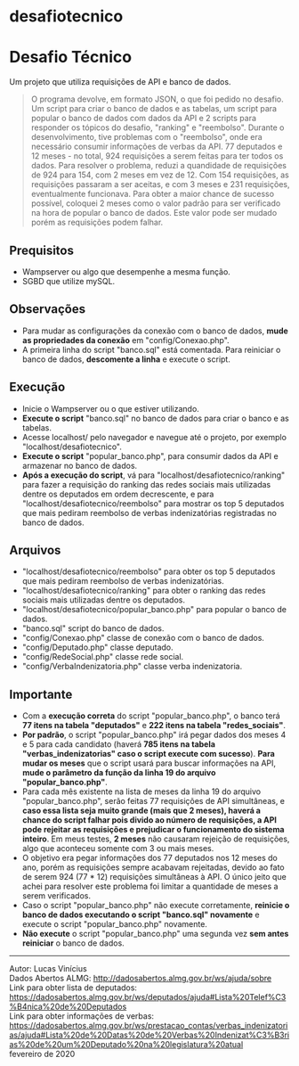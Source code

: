 # desafiotecnico

<h1>Desafio Técnico</h1>

Um projeto que utiliza requisições de API e banco de dados.<br>
> O programa devolve, em formato JSON, o que foi pedido no desafio. Um script para criar o banco de dados e as tabelas, um script para popular o banco de dados com dados da API e 2 scripts para responder os tópicos do desafio, "ranking" e "reembolso". Durante o desenvolvimento, tive problemas com o "reembolso", onde era necessário consumir informações de verbas da API. 77 deputados e 12 meses - no total, 924 requisições a serem feitas para ter todos os dados. Para resolver o problema, reduzi a quandidade de requisições de 924 para 154, com 2 meses em vez de 12. Com 154 requisições, as requisições passaram a ser aceitas, e com 3 meses e 231 requisições, eventualmente funcionava. Para obter a maior chance de sucesso possível, coloquei 2 meses como o valor padrão para ser verificado na hora de popular o banco de dados. Este valor pode ser mudado porém as requisições podem falhar.

<h2>Prequisitos</h2>

<ul>
<li>Wampserver ou algo que desempenhe a mesma função.</li>
<li>SGBD que utilize mySQL.</li>
</ul>

<h2>Observações</h2>

<ul>
<li>Para mudar as configurações da conexão com o banco de dados, <b>mude as propriedades da conexão</b> em "config/Conexao.php".</li>
<li>A primeira linha do script "banco.sql" está comentada. Para reiniciar o banco de dados, <b>descomente a linha</b> e execute
o script.</li>
</ul>

<h2>Execução</h2>

<ul>
<li>Inicie o Wampserver ou o que estiver utilizando.</li>
<li><b>Execute o script</b> "banco.sql" no banco de dados para criar o banco e as tabelas.</li>
<li>Acesse localhost/ pelo navegador e navegue até o projeto, por exemplo "localhost/desafiotecnico".</li>
<li><b>Execute o script</b> "popular_banco.php", para consumir dados da API e armazenar no banco de dados.</li>
<li><b>Após a execução do script</b>, vá para "localhost/desafiotecnico/ranking" para fazer a requisição do ranking das redes
sociais mais utilizadas dentre os deputados em ordem decrescente, e para "localhost/desafiotecnico/reembolso" para
mostrar os top 5 deputados que mais pediram reembolso de verbas indenizatórias registradas no banco de dados.</li>
</ul>

<h2>Arquivos</h2>

<ul>
<li>"localhost/desafiotecnico/reembolso" para obter os top 5 deputados que mais pediram reembolso de verbas
indenizatórias.</li>
<li>"localhost/desafiotecnico/ranking" para obter o ranking das redes sociais mais utilizadas dentre os deputados.</li>
<li>"localhost/desafiotecnico/popular_banco.php" para popular o banco de dados.</li>
<li>"banco.sql" script do banco de dados.</li>
<li>"config/Conexao.php" classe de conexão com o banco de dados.</li>
<li>"config/Deputado.php" classe deputado.</li>
<li>"config/RedeSocial.php" classe rede social.</li>
<li>"config/VerbaIndenizatoria.php" classe verba indenizatoria.</li>
</ul>

<h2>Importante</h2>

<ul>
<li>Com a <b>execução correta</b> do script "popular_banco.php", o banco terá <b>77 itens na tabela "deputados"</b> e <b>222 itens na
tabela "redes_sociais"</b>.</li>
<li><b>Por padrão</b>, o script "popular_banco.php" irá pegar dados dos meses 4 e 5 para cada candidato (haverá <b>785 itens na
tabela "verbas_indenizatorias" caso o script execute com sucesso</b>). <b>Para mudar os meses</b> que o script usará para buscar
informações na API, <b>mude o parâmetro da função da linha 19 do arquivo "popular_banco.php"</b>.</li>
<li>Para cada mês existente na lista de meses da linha 19 do arquivo "popular_banco.php", serão feitas 77 requisições de
API simultâneas, e <b>caso essa lista seja muito grande (mais que 2 meses), haverá a chance do script falhar pois divido
ao número de requisições, a API pode rejeitar as requisições e prejudicar o funcionamento do sistema inteiro</b>. Em meus
testes, <b>2 meses</b> não causaram rejeição de requisições, algo que aconteceu somente com 3 ou mais meses.</li>
<li>O objetivo era pegar informações dos 77 deputados nos 12 meses do ano, porém as requisições sempre acabavam
rejeitadas, devido ao fato de serem 924 (77 * 12) requisições simultâneas à API. O único jeito que achei para resolver
este problema foi limitar a quantidade de meses a serem verificados.</li>
<li>Caso o script "popular_banco.php" não execute corretamente, <b>reinicie o banco de dados executando o script "banco.sql"
novamente</b> e execute o script "popular_banco.php" novamente.</li>
<li><b>Não execute</b> o script "popular_banco.php" uma segunda vez <b>sem antes reiniciar</b> o banco de dados.</li>
</ul>

<hr>

Autor: Lucas Vinícius<br>
Dados Abertos ALMG: http://dadosabertos.almg.gov.br/ws/ajuda/sobre<br>
Link para obter lista de deputados: https://dadosabertos.almg.gov.br/ws/deputados/ajuda#Lista%20Telef%C3%B4nica%20de%20Deputados<br>
Link para obter informações de verbas: https://dadosabertos.almg.gov.br/ws/prestacao_contas/verbas_indenizatorias/ajuda#Lista%20de%20Datas%20de%20Verbas%20Indenizat%C3%B3rias%20de%20um%20Deputado%20na%20legislatura%20atual<br>
fevereiro de 2020
